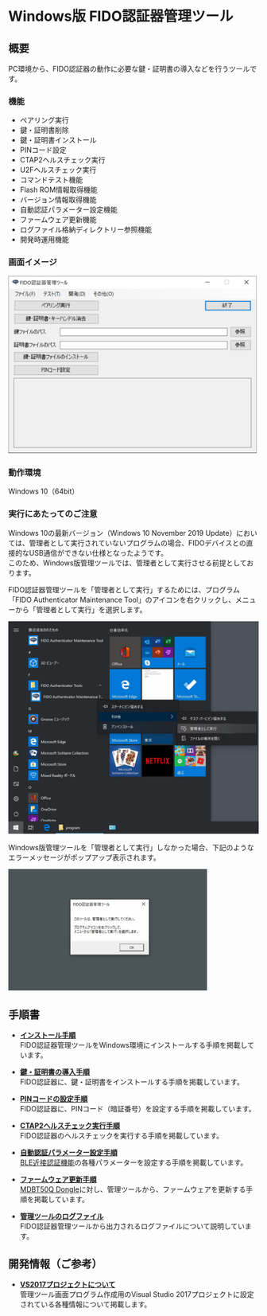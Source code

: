 # Windows版 FIDO認証器管理ツール

## 概要
PC環境から、FIDO認証器の動作に必要な鍵・証明書の導入などを行うツールです。

### 機能
* ペアリング実行
* 鍵・証明書削除
* 鍵・証明書インストール
* PINコード設定
* CTAP2ヘルスチェック実行
* U2Fヘルスチェック実行
* コマンドテスト機能
* Flash ROM情報取得機能
* バージョン情報取得機能
* 自動認証パラメーター設定機能
* ファームウェア更新機能
* ログファイル格納ディレクトリー参照機能
* 開発時運用機能

### 画面イメージ
<img src="../assets/0002.png" width="500">

### 動作環境
Windows 10（64bit）

### 実行にあたってのご注意

Windows 10の最新バージョン（Windows 10 November 2019 Update）においては、管理者として実行されていないプログラムの場合、FIDOデバイスとの直接的なUSB通信ができない仕様となったようです。<br>
このため、Windows版管理ツールでは、管理者として実行させる前提としております。

FIDO認証器管理ツールを「管理者として実行」するためには、プログラム「FIDO Authenticator Maintenance Tool」のアイコンを右クリックし、メニューから「管理者として実行」を選択します。

<img src="assets04/0007.jpg" width="600">

Windows版管理ツールを「管理者として実行」しなかった場合、下記のようなエラーメッセージがポップアップ表示されます。

<img src="assets04/0008.jpg" width="400">

## 手順書

- <b>[インストール手順](INSTALLPRG.md)</b><br>
FIDO認証器管理ツールをWindows環境にインストールする手順を掲載しています。

- <b>[鍵・証明書の導入手順](INSTALLKEYCRT.md)</b><br>
FIDO認証器に、鍵・証明書をインストールする手順を掲載しています。

- <b>[PINコードの設定手順](SETPIN.md)</b><br>
FIDO認証器に、PINコード（暗証番号）を設定する手順を掲載しています。

- <b>[CTAP2ヘルスチェック実行手順](CTAP2HCHECK.md)</b><br>
FIDO認証器のヘルスチェックを実行する手順を掲載しています。

- <b>[自動認証パラメーター設定手順](BLEAUTHPARAM.md)</b><br>
[BLE近接認証機能](../../FIDO2Device/MDBT50Q_Dongle/BLEDAUTH.md)の各種パラメーターを設定する手順を掲載しています。

- <b>[ファームウェア更新手順](UPDATEFIRMWARE.md)</b><br>
[MDBT50Q Dongle](../../FIDO2Device/MDBT50Q_Dongle/README.md)に対し、管理ツールから、ファームウェアを更新する手順を掲載しています。

- <b>[管理ツールのログファイル](VIEWLOG.md)</b><br>
FIDO認証器管理ツールから出力されるログファイルについて説明しています。

## 開発情報（ご参考）

- <b>[VS2017プロジェクトについて](VS2017PROJ.md)</b><br>
管理ツール画面プログラム作成用のVisual Studio 2017プロジェクトに設定されている各種情報について掲載します。
